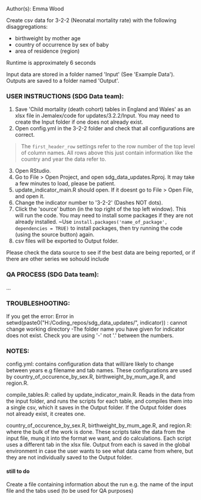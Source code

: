 Author(s): Emma Wood

Create csv data for 3-2-2 (Neonatal mortality rate) with the following disaggregations:
- birthweight by mother age
- country of occurrence by sex of baby
- area of residence (region)

Runtime is approximately 6 seconds

Input data are stored in a folder named 'Input' (See 'Example Data'). Outputs are saved to a folder named 'Output'. 
        
### USER INSTRUCTIONS (SDG Data team): 

1) Save 'Child mortality (death cohort) tables in England and Wales' as an xlsx file in Jemalex/code for updates/3.2.2/Input. You may need to create the Input folder if one does not already exist.
2) Open config.yml in the 3-2-2 folder and check that all configurations are correct.
> The `first_header_row` settings refer to the row number of the top level of column names. All rows above this just contain information like the country and year the data refer to.
3) Open RStudio.
4) Go to File > Open Project, and open sdg_data_updates.Rproj. It may take a few minutes to load, please be patient. 
5) update_indicator_main.R should open. If it doesnt go to File > Open File, and open it.
6) Change the indicator number to '3-2-2' (Dashes NOT dots).
7) Click the 'source' button (in the top right of the top left window). This will run the code. You may need to install some packages if they are not already installed. ~Use `install.packages('name_of_package', dependencies = TRUE)` to install packages, then try running the code (using the source button) again.
8) csv files will be exported to Output folder.

Please check the data source to see if the best data are being reported, or if there are other series we sohould include

### QA PROCESS (SDG Data team):
...

### TROUBLESHOOTING:
If you get the error:
Error in setwd(paste0("H:/Coding_repos/sdg_data_updates/", indicator)) : 
  cannot change working directory
-The folder name you have given for indicator does not exist. Check you are using '-' not '.' between the numbers.


### NOTES:
	
config.yml: contains configuration data that will/are likely to change between years e.g filename and tab names.
	These configurations are used by country_of_occurence_by_sex.R, birthweight_by_mum_age.R, and region.R.  
	
compile_tables.R: called by update_indicator_main.R.
	Reads in the data from the input folder, and runs the scripts for each table, and compiles them into a single csv, 
	which it saves in the Output folder.  If the Output folder does not already exist, it creates one.  
	
country_of_occurence_by_sex.R, birthweight_by_mum_age.R, and region.R: where the bulk of the work is done.
	These scripts take the data from the input file, mung it into the format we want, and do calculations.
	Each script uses a different tab in the xlsx file. Output from each is saved in the global environment
	in case the user wants to see what data came from where, but they are not individually saved to the Output folder.

#### still to do
Create a file containing information about the run e.g. the name of the input file and the tabs used (to be used for QA purposes)
